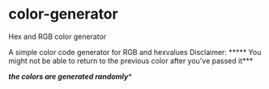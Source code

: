 # color-generator
Hex and RGB color generator

A simple color code generator for RGB and hexvalues
Disclaimer: *****
You might not be able to return to the previous color after you've passed it***


***the colors are generated randomly****

